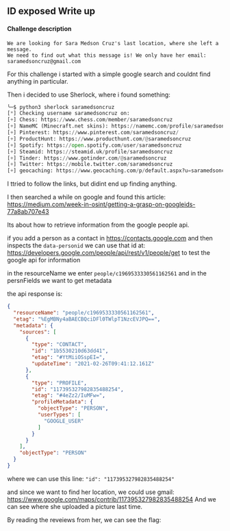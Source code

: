 ## ID exposed Write up

#### Challenge description
```
We are looking for Sara Medson Cruz's last location, where she left a message.
We need to find out what this message is! We only have her email: saramedsoncruz@gmail.com
```

For this challenge i started with a simple google search and couldnt find anything in particular. 

Then i decided to use Sherlock, where i found something:

```python
╰─$ python3 sherlock saramedsoncruz                                            
[*] Checking username saramedsoncruz on:
[+] Chess: https://www.chess.com/member/saramedsoncruz
[+] NameMC (Minecraft.net skins): https://namemc.com/profile/saramedsoncruz
[+] Pinterest: https://www.pinterest.com/saramedsoncruz/
[+] ProductHunt: https://www.producthunt.com/@saramedsoncruz
[+] Spotify: https://open.spotify.com/user/saramedsoncruz
[+] Steamid: https://steamid.uk/profile/saramedsoncruz
[+] Tinder: https://www.gotinder.com/@saramedsoncruz
[+] Twitter: https://mobile.twitter.com/saramedsoncruz
[+] geocaching: https://www.geocaching.com/p/default.aspx?u=saramedsoncruz
```

I ttried to follow the links, but didint end up finding anything.

I then searched a while on google and found this article: https://medium.com/week-in-osint/getting-a-grasp-on-googleids-77a8ab707e43

Its about how to retrieve information from the google people api.

if you add a person as a contact in https://contacts.google.com and then inspects the `data-personid` we can use that id at: https://developers.google.com/people/api/rest/v1/people/get to test the google api for information

in the resourceName we enter `people/c1969533330561162561` and in the persnFields we want to get metadata

the api response is: 

```JSON
{
  "resourceName": "people/c1969533330561162561",
  "etag": "%EgMBNy4aBAECBQciDFl0TWlpT1NzcEVJPQ==",
  "metadata": {
    "sources": [
      {
        "type": "CONTACT",
        "id": "1b5530210d63dd41",
        "etag": "#YtMiiOSspEI=",
        "updateTime": "2021-02-26T09:41:12.161Z"
      },
      {
        "type": "PROFILE",
        "id": "117395327982835488254",
        "etag": "#4eZz2/IuMFw=",
        "profileMetadata": {
          "objectType": "PERSON",
          "userTypes": [
            "GOOGLE_USER"
          ]
        }
      }
    ],
    "objectType": "PERSON"
  }
}
``` 
where we can use this line:
`"id": "117395327982835488254"`

and since we want to find her location, we could use gmail:
https://www.google.com/maps/contrib/117395327982835488254
And we can see where she uploaded a picture last time.

By reading the reveiews from her, we can see the flag:


